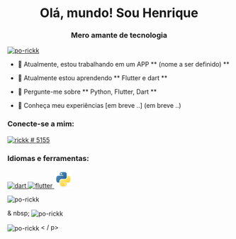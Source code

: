 <h1 align = "center"> Olá, mundo! Sou Henrique </h1>
<h3 align = "center"> Mero amante de tecnologia </h3>

<p align = "left"> <a href = "https://github.com/ryo-ma/github -profile-trophy "> <img src =" https://github-profile-trophy.vercel.app/?username=po-rickk "alt =" po-rickk "/> </a> </p>

- 🔭 Atualmente, estou trabalhando em um APP ** (nome a ser definido) **

- 🌱 Atualmente estou aprendendo ** Flutter e dart **

- 💬 Pergunte-me sobre ** Python, Flutter, Dart **

- 📄 Conheça meu experiências [em breve ..] (em breve ..)

<h3 align = "left"> Conecte-se a mim: </h3>
<p align = "left">
<a href="https://discord.gg/rickk#5155" target="blank"> <img align = "center" src = "https://raw.githubusercontent.com/rahuldkjain/github-profile-readme -generator / master / src / images / icons / Social / discord.svg "alt =" rickk # 5155 "height =" 30 "width =" 40 "/> </a>
</p>

<h3 align =" left "> Idiomas e ferramentas: </h3>
<p align = "left"> <a href="https://dart.dev" target="_blank"> <img src = "https://www.vectorlogo.zone/logos/dartlang/dartlang-icon. svg "alt =" dart "width =" 40 "height =" 40 "/> </a> <a href="https://flutter.dev" target="_blank"> <img src =" https: / /www.vectorlogo.zone/logos/flutterio/flutterio-icon.svg "alt =" flutter "width =" 40 "height =" 40 "/> </a> <a href =" https: //www.python .org "target =" _ blank "> <img src =" https://raw.githubusercontent.com/devicons/devicon/master/icons/python/python-original.svg "alt =" python "width =" 40 " altura = "40 "/> </a> </p>

<p> <img align =" left "src =" https://github-readme-stats.vercel.app/api/top-langs?username=po-rickk&show_icons = true & locale = en & layout = compact "alt =" po-rickk "/> </p>

<p> & nbsp; <img align = "center" src = "https://github-readme-stats.vercel.app/api?username=po-rickk&show_icons=true&locale=en" alt = "po-rickk" /> </p>

<p> <img align = "center" src = "https://github-readme-streak-stats.herokuapp.com/?user=po-rickk&" alt = "po-rickk" /> < / p>
